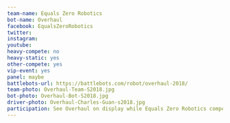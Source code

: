 ```yaml
---
team-name: Equals Zero Robotics
bot-name: Overhaul
facebook: EqualsZeroRobotics
twitter:
instagram:
youtube:
heavy-compete: no
heavy-static: yes
other-compete: yes
vip-event: yes
panel: maybe
battlebots-url: https://battlebots.com/robot/overhaul-2018/
team-photo: Overhaul-Team-S2018.jpg
bot-photo: Overhaul-Bot-S2018.jpg
driver-photo: Overhaul-Charles-Guan-s2018.jpg
participation: See Overhaul on display while Equals Zero Robotics competes with a fun-sized robot, and joins us for a panel discussion and the Ruckus VIP fundraiser event!
---
```

